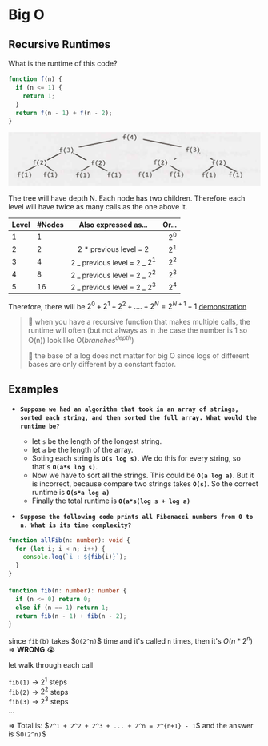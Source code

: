 # Big O

## Recursive Runtimes

What is the runtime of this code?

```javascript
function f(n) {
  if (n <= 1) {
    return 1;
  }
  return f(n - 1) + f(n - 2);
}
```

![tree](big-O-2020-03-18-14-09-38.png)

The tree will have depth N. Each node has two children. Therefore each level will have twice as many calls as the one above it.

| Level | #Nodes |       Also expressed as...       |   Or... |
| ----- | ------ | :------------------------------: | ------: |
| 1     | 1      |                                  | $`2^0`$ |
| 2     | 2      |     2 \* previous level = 2      | $`2^1`$ |
| 3     | 4      | 2 _ previous level = 2 _ $`2^1`$ | $`2^2`$ |
| 4     | 8      | 2 _ previous level = 2 _ $`2^2`$ | $`2^3`$ |
| 5     | 16     | 2 _ previous level = 2 _ $`2^3`$ | $`2^4`$ |

Therefore, there will be $`2^0 + 2^1 + 2^2 + .... + 2^N = 2^{N+1} - 1`$ [demonstration](./math-formular.md#sum-of-powers-of-2)

> 🎯 when you have a recursive function that makes multiple calls, the runtime will often (but not always as in the case the number is 1 so O(n)) look like O($branches^{depth}$)
>
> 🎯 the base of a log does not matter for big O since logs of different bases are only different by a constant factor.

## Examples

- **`Suppose we had an algorithm that took in an array of strings, sorted each string, and then sorted the full array. What would the runtime be?`**

  - let `s` be the length of the longest string.
  - let `a` be the length of the array.
  - Soting each string is **`O(s log s)`**. We do this for every string, so that's **`O(a*s log s)`**.
  - Now we have to sort all the strings. This could be **`O(a log a)`**. But it is incorrect, because compare two strings takes **`O(s)`**. So the correct runtime is **`O(s*a log a)`**
  - Finally the total runtime is **`O(a*s(log s + log a)`**

- **`Suppose the following code prints all Fibonacci numbers from 0 to n. What is its time complexity?`**

```typescript
function allFib(n: number): void {
  for (let i; i < n; i++) {
    console.log(`i : ${fib(i)}`);
  }
}

function fib(n: number): number {
  if (n <= 0) return 0;
  else if (n == 1) return 1;
  return fib(n - 1) + fib(n - 2);
}
```

since `fib(b)` takes \$`O(2^n)`\$ time and it's called `n` times, then it's $`O(n * 2^n)`$ => **WRONG** 😭

let walk through each call

`fib(1)` -> $2^1$ steps <br />
`fib(2)` -> $2^2$ steps <br />
`fib(3)` -> $2^3$ steps <br />
...

=> Total is: \$`2^1 + 2^2 + 2^3 + ... + 2^n = 2^{n+1} - 1`$ and the answer is $`O(2^n)`\$
